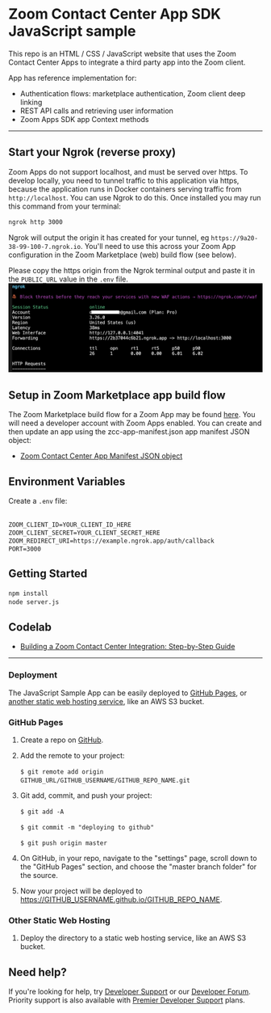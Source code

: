 # Zoom Contact Center App SDK JavaScript sample

This repo is an HTML / CSS / JavaScript website that uses the Zoom Contact Center Apps to integrate a third party app into the Zoom client.

App has reference implementation for:

* Authentication flows: marketplace authentication, Zoom client deep linking
* REST API calls and retrieving user information
* Zoom Apps SDK app Context methods

---

## Start your Ngrok (reverse proxy)

Zoom Apps do not support localhost, and must be served over https. To develop locally, you need to tunnel traffic to this application via https, because the application runs in Docker containers serving traffic from `http://localhost`. You can use Ngrok to do this. Once installed you may run this command from your terminal:

```bash
ngrok http 3000
```

Ngrok will output the origin it has created for your tunnel, eg `https://9a20-38-99-100-7.ngrok.io`. You'll need to use this across your Zoom App configuration in the Zoom Marketplace (web) build flow (see below).

Please copy the https origin from the Ngrok terminal output and paste it in the `PUBLIC_URL` value in the `.env` file.
![ngrok https origin](screenshots/ngrok-https-origin.png)


## Setup in Zoom Marketplace app build flow

The Zoom Marketplace build flow for a Zoom App may be found [here](https://marketplace.zoom.us/develop/create). You will need a developer account with Zoom Apps enabled. You can create and then update an app using the zcc-app-manifest.json app manifest JSON object:

* [Zoom Contact Center App Manifest JSON object](/zcc-app-manifest.json)

## Environment Variables

Create a `.env` file:

```env

ZOOM_CLIENT_ID=YOUR_CLIENT_ID_HERE
ZOOM_CLIENT_SECRET=YOUR_CLIENT_SECRET_HERE
ZOOM_REDIRECT_URI=https://example.ngrok.app/auth/callback
PORT=3000

```

## Getting Started

```bash
npm install
node server.js
```
## Codelab

* [Building a Zoom Contact Center Integration: Step-by-Step Guide](https://just-zoomit.github.io/zccapps-js-sample-codelab/#0)
  
---
### Deployment

The JavaScript Sample App can be easily deployed to [GitHub Pages](#github-pages), or [another static web hosting service](#other-static-web-hosting), like an AWS S3 bucket.



### GitHub Pages

1. Create a repo on [GitHub](https://github.com).

1. Add the remote to your project:

   `$ git remote add origin GITHUB_URL/GITHUB_USERNAME/GITHUB_REPO_NAME.git`

1. Git add, commit, and push your project:

   `$ git add -A`

   `$ git commit -m "deploying to github"`

   `$ git push origin master`

1. On GitHub, in your repo, navigate to the "settings" page, scroll down to the "GitHub Pages" section, and choose the "master branch folder" for the source.

1. Now your project will be deployed to https://GITHUB_USERNAME.github.io/GITHUB_REPO_NAME.

### Other Static Web Hosting

1. Deploy the directory to a static web hosting service, like an AWS S3 bucket.

## Need help?

If you're looking for help, try [Developer Support](https://devsupport.zoom.us) or our [Developer Forum](https://devforum.zoom.us). Priority support is also available with [Premier Developer Support](https://explore.zoom.us/docs/en-us/developer-support-plans.html) plans.